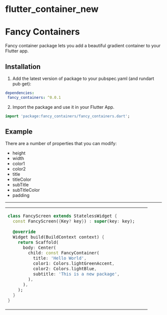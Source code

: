# flutter_container_new

# Fancy Containers

Fancy container package lets you add a beautiful gradient container to your Flutter app.

## Installation

1. Add the latest version of package to your pubspec.yaml (and rundart pub get):
```yaml
dependencies:
 fancy_containers: ^0.0.1
```

2. Import the package and use it in your Flutter App.
```dart
import 'package:fancy_containers/fancy_containers.dart';
```
## Example
There are a number of properties that you can modify:
- height
- width
- color1
- color2
- title
- titleColor
- subTitle
- subTitleColor
- padding

<hr>

<table>
<tr>
<td>

```dart
class FancyScreen extends StatelessWidget {  
  const FancyScreen({Key? key}) : super(key: key);  
  
  @override  
  Widget build(BuildContext context) {  
    return Scaffold(  
      body: Center(  
        child: const FancyContainer(  
          title: 'Hello World',  
          color1: Colors.lightGreenAccent,  
          color2: Colors.lightBlue,  
          subtitle: 'This is a new package',  
        ),  
      ),  
    );  
  }  
}
```

</td>
<td>
<img  src="https://user-images.githubusercontent.com/53579386/126896556-911d4778-04cd-49bf-b32a-01a6eb3b0155.jpeg"  alt="">
</td>
</tr>
</table>
